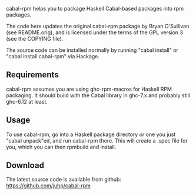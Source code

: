 cabal-rpm helps you to package Haskell Cabal-based packages into rpm packages.

The code here updates the original cabal-rpm package by Bryan O'Sullivan
(see README.orig), and is licensed under the terms of the GPL version 3
(see the COPYING file).

The source code can be installed normally by running "cabal install"
or "cabal install cabal-rpm" via Hackage.

Requirements
------------
cabal-rpm assumes you are using ghc-rpm-macros for Haskell RPM packaging.
It should build with the Cabal library in ghc-7.x and
probably still ghc-6.12 at least.


Usage
-----
To use cabal-rpm, go into a Haskell package directory or
one you just "cabal unpack"ed, and run cabal-rpm there.
This will create a .spec file for you, which you can then rpmbuild and install.


Download
--------
The latest source code is available from github:
https://github.com/juhp/cabal-rpm
